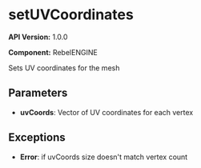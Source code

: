 # setUVCoordinates

**API Version:** 1.0.0

**Component:** RebelENGINE

Sets UV coordinates for the mesh

## Parameters

- **uvCoords**: Vector of UV coordinates for each vertex

## Exceptions

- **Error**: if uvCoords size doesn't match vertex count

